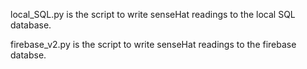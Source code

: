 local_SQL.py is the script to write senseHat readings to the local SQL database.

firebase_v2.py is the script to write senseHat readings to the firebase databse.
